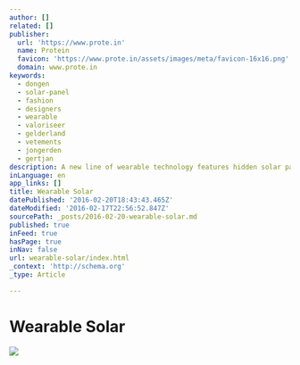 ```yaml
---
author: []
related: []
publisher:
  url: 'https://www.prote.in'
  name: Protein
  favicon: 'https://www.prote.in/assets/images/meta/favicon-16x16.png'
  domain: www.prote.in
keywords:
  - dongen
  - solar-panel
  - fashion
  - designers
  - wearable
  - valoriseer
  - gelderland
  - vetements
  - jongerden
  - gertjan
description: A new line of wearable technology features hidden solar panels
inLanguage: en
app_links: []
title: Wearable Solar
datePublished: '2016-02-20T18:43:43.465Z'
dateModified: '2016-02-17T22:56:52.847Z'
sourcePath: _posts/2016-02-20-wearable-solar.md
published: true
inFeed: true
hasPage: true
inNav: false
url: wearable-solar/index.html
_context: 'http://schema.org'
_type: Article

---
```

# Wearable Solar
![](https://protein-cms-prod.s3.amazonaws.com/protein/9763/featured_image/medium_8c4aa945-a5a0-428a-a091-2656d8fb7c7a.jpg)